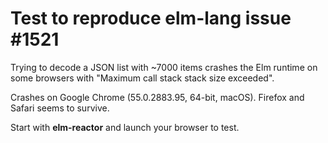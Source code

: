 # Test to reproduce elm-lang issue &#35;1521

Trying to decode a JSON list with ~7000 items crashes the Elm runtime on some browsers with "Maximum call stack stack size exceeded".

Crashes on Google Chrome (55.0.2883.95, 64-bit, macOS). Firefox and Safari seems to survive.

Start with **elm-reactor** and launch your browser to test.